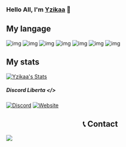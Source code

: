### Hello All, I'm [Yzikaa](https://anti-leak.cf) 👋
## My langage
![img](https://github.com/abranhe/programming-languages-logos/blob/master/src/html/html_64x64.png?raw=true)
![img](https://github.com/abranhe/programming-languages-logos/blob/master/src/css/css_64x64.png?raw=true)
![img](https://github.com/abranhe/programming-languages-logos/blob/master/src/php/php_64x64.png?raw=true)
![img](https://github.com/abranhe/programming-languages-logos/blob/master/src/lua/lua_64x64.png?raw=true)
![img](https://github.com/abranhe/programming-languages-logos/blob/master/src/javascript/javascript_64x64.png?raw=true)
![img](https://github.com/abranhe/programming-languages-logos/blob/master/src/csharp/csharp_64x64.png)
![img](https://github.com/abranhe/programming-languages-logos/blob/master/src/java/java_64x64.png)
## My stats

[![Yzikaa's Stats](https://github-readme-stats.anuraghazra1.vercel.app/api?username=yzika&show_icons=true&include_all_commits=true&theme=radical)](https://anti-leak.cf)

##### Discord Liberta </> 
[![Discord](https://discord.com/api/guilds/771041026042232833/widget.png)](https://discord.gg/5qJbxvMc9A) [<img alt = "Website" src = "https://img.shields.io/badge/-Website-FF0000"/>](https://liberta.zd.lu/) 


<h2 align="center">📞 Contact</h2>
<img src="https://lanyard.cnrad.dev/api/771032023828660254">
